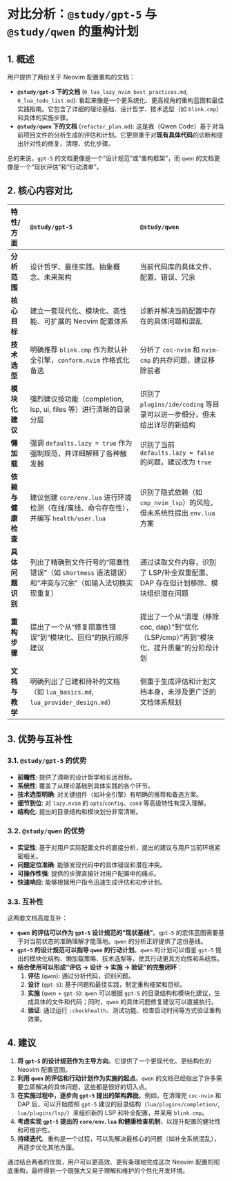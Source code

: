 # 对比分析：`@study/gpt-5` 与 `@study/qwen` 的重构计划

## 1. 概述

用户提供了两份关于 Neovim 配置重构的文档：

- **`@study/gpt-5` 下的文档** (`0_lua_lazy_nvim_best_practices.md`, `0_lua_todo_list.md`): 看起来像是一个更系统化、更高视角的重构蓝图和最佳实践指南。它包含了详细的理论基础、设计哲学、技术选型（如 `blink.cmp`）和具体的实施步骤。
- **`@study/qwen` 下的文档** (`refactor_plan.md`): 这是我（Qwen Code）基于对当前项目文件的分析生成的评估和计划。它更侧重于对**现有具体代码**的诊断和提出针对性的修复、清理、优化步骤。

总的来说，`gpt-5` 的文档更像是一个“设计规范”或“重构框架”，而 `qwen` 的文档更像是一个“现状评估”和“行动清单”。

## 2. 核心内容对比

| 特性/方面 | `@study/gpt-5` | `@study/qwen` |
| :--- | :--- | :--- |
| **分析范围** | 设计哲学、最佳实践、抽象概念、未来架构 | 当前代码库的具体文件、配置、错误、冗余 |
| **核心目标** | 建立一套现代化、模块化、高性能、可扩展的 Neovim 配置体系 | 诊断并解决当前配置中存在的具体问题和混乱 |
| **技术选型** | 明确推荐 `blink.cmp` 作为默认补全引擎，`conform.nvim` 作格式化备选 | 分析了 `coc-nvim` 和 `nvim-cmp` 的共存问题，建议移除前者 |
| **模块化建议** | 强烈建议按功能（completion, lsp, ui, files 等）进行清晰的目录分层 | 识别了 `plugins/ide/coding` 等目录可以进一步细分，但未给出详尽的新结构 |
| **懒加载** | 强调 `defaults.lazy = true` 作为强制规范，并详细解释了各种触发器 | 识别了当前 `defaults.lazy = false` 的问题，建议改为 `true` |
| **依赖与健康检查** | 建议创建 `core/env.lua` 进行环境检测（在线/离线、命令存在性），并编写 `health/user.lua` | 识别了隐式依赖（如 `cmp_nvim_lsp`）的风险，但未系统性提出 `env.lua` 方案 |
| **具体问题识别** | 列出了精确到文件行号的“阻塞性错误”（如 `shortmess` 语法错误）和“冲突与冗余”（如输入法切换实现重复） | 通过读取文件内容，识别了 LSP/补全双重配置、DAP 存在但计划移除、模块组织潜在问题 |
| **重构步骤** | 提出了一个从“修复阻塞性错误”到“模块化、回归”的执行顺序建议 | 提出了一个从“清理（移除 coc, dap）”到“优化（LSP/cmp）”再到“模块化、提升质量”的分阶段计划 |
| **文档与教学** | 明确列出了已建和待补的文档（如 `lua_basics.md`, `lua_provider_design.md`） | 侧重于生成评估和计划文档本身，未涉及更广泛的文档体系规划 |

## 3. 优势与互补性

### 3.1. `@study/gpt-5` 的优势

- **前瞻性**: 提供了清晰的设计哲学和长远目标。
- **系统性**: 覆盖了从理论基础到具体实践的各个环节。
- **技术选型明确**: 对关键组件（如补全引擎）有明确的推荐和备选方案。
- **细节到位**: 对 `lazy.nvim` 的 `opts`/`config`、`cond` 等高级特性有深入理解。
- **结构化**: 提出的目录结构和模块划分非常清晰。

### 3.2. `@study/qwen` 的优势

- **实证性**: 基于对用户实际配置文件的直接分析，提出的建议与用户当前环境紧密相关。
- **问题定位准确**: 能够发现代码中的具体错误和潜在冲突。
- **可操作性强**: 提供的步骤直接针对用户配置中的痛点。
- **快速响应**: 能够根据用户指令迅速生成评估和初步计划。

### 3.3. 互补性

这两套文档高度互补：

- **`qwen` 的评估可以作为 `gpt-5` 设计规范的“现状基线”**。`gpt-5` 的宏伟蓝图需要基于对当前状态的准确理解才能落地。`qwen` 的分析正好提供了这份基线。
- **`gpt-5` 的设计规范可以指导 `qwen` 的行动计划**。`qwen` 的计划可以借鉴 `gpt-5` 提出的模块化结构、懒加载策略、技术选型等，使其行动更具方向性和系统性。
- **结合使用可以形成“评估 -> 设计 -> 实施 -> 验证”的完整闭环**：
    1. **评估** (`qwen`): 通过分析代码，识别问题。
    2. **设计** (`gpt-5`): 基于问题和最佳实践，制定重构框架和目标。
    3. **实施** (`qwen` + `gpt-5`): `qwen` 可以根据 `gpt-5` 的目录结构和模块化建议，生成具体的文件和代码；同时，`qwen` 的具体问题修复建议可以直接执行。
    4. **验证**: 通过运行 `:checkhealth`、测试功能、检查启动时间等方式验证重构效果。

## 4. 建议

1. **将 `gpt-5` 的设计规范作为主导方向**。它提供了一个更现代化、更结构化的 Neovim 配置蓝图。
2. **利用 `qwen` 的评估和行动计划作为实施的起点**。`qwen` 的文档已经指出了许多需要立即解决的具体问题，这些都是很好的切入点。
3. **在实施过程中，逐步向 `gpt-5` 提出的架构靠拢**。例如，在清理完 `coc-nvim` 和 DAP 后，可以开始按照 `gpt-5` 建议的目录结构（`lua/plugins/completion/`, `lua/plugins/lsp/`）来组织新的 LSP 和补全配置，并采用 `blink.cmp`。
4. **考虑实现 `gpt-5` 提出的 `core/env.lua` 和健康检查机制**，以提升配置的健壮性和可维护性。
5. **持续迭代**。重构是一个过程，可以先解决最核心的问题（如补全系统混乱），再逐步优化其他方面。

通过结合两者的优势，用户可以更高效、更有条理地完成这次 Neovim 配置的彻底重构，最终得到一个既强大又易于理解和维护的个性化开发环境。
